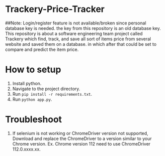 # Trackery-Price-Tracker
##Note: Login/register feature is not available/broken since personal database key is needed. the key from this repository is an old database key.
This repository is about a software engineering team project called Trackery which find, track, and save all sort of items price from several website and saved them on a database. in which after that could be set to compare and predict the item price.

# How to setup
1. Install python.
2. Navigate to the project directory.
4. Run `pip install -r requirements.txt`.
5. Run `python app.py`.


# Troubleshoot
1. If selenium is not working or ChromeDriver version not supported, Download and replace the ChromeDriver to a version similar to your Chrome version. Ex. Chrome version 112 need to use ChromeDriver 112.0.xxxx.xx.
